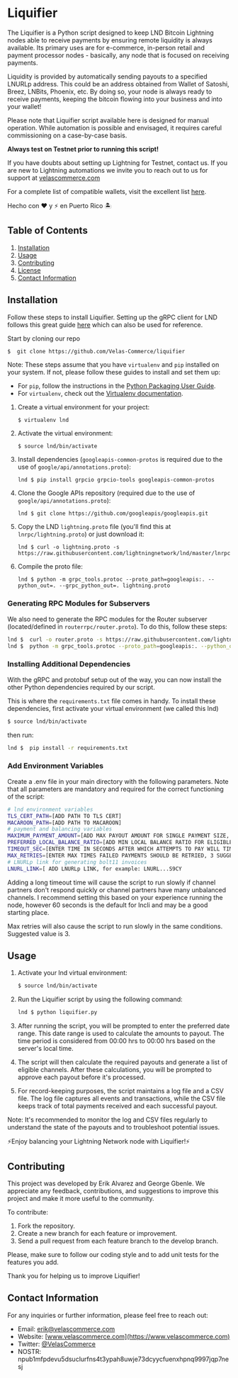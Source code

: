 # Liquifier

The Liquifier is a Python script designed to keep LND Bitcoin Lightning nodes able to receive payments by ensuring remote liquidity is always available. Its primary uses are for e-commerce, in-person retail and payment processor nodes - basically, any node that is focused on receiving payments.

Liquidity is provided by automatically sending payouts to a specified LNURLp address. This could be an address obtained from Wallet of Satoshi, Breez, LNBits, Phoenix, etc. By doing so, your node is always ready to receive payments, keeping the bitcoin flowing into your business and into your wallet!

Please note that Liquifier script available here is designed for manual operation. While automation is possible and envisaged, it requires careful commissioning on a case-by-case basis.

**Always test on Testnet prior to running this script!**  

If you have doubts about setting up Lightning for Testnet, contact us. If you are new to Lightning automations we invite you to reach out to us for support at [velascommerce.com](https://www.velascommerce.com/)

For a complete list of compatible wallets, visit the excellent list [here](https://coincharge.io/en/lnurl-for-lightning-wallets/).

Hecho con ❤️ y ⚡ en Puerto Rico 🏝️

## Table of Contents
1. [Installation](#installation)
2. [Usage](#usage)
3. [Contributing](#contributing)
4. [License](#license)
5. [Contact Information](#contact-information)

## Installation

Follow these steps to install Liquifier.  Setting up the gRPC client for LND follows this great guide [here](https://github.com/lightningnetwork/lnd/blob/master/docs/grpc/python.md#how-to-write-a-python-grpc-client-for-the-lightning-network-daemon) which can also be used for reference.

Start by cloning our repo

```bash
$  git clone https://github.com/Velas-Commerce/liquifier
```

Note: These steps assume that you have `virtualenv` and `pip` installed on your system. If not, please follow these guides to install and set them up:

- For `pip`, follow the instructions in the [Python Packaging User Guide](https://packaging.python.org/tutorials/installing-packages/#ensure-pip-setuptools-and-wheel-are-up-to-date).
- For `virtualenv`, check out the [Virtualenv documentation](https://virtualenv.pypa.io/en/stable/installation.html).


1. Create a virtual environment for your project:

    ```shell
    $ virtualenv lnd
    ```

2. Activate the virtual environment:

    ```shell
    $ source lnd/bin/activate
    ```

3. Install dependencies (`googleapis-common-protos` is required due to the use of `google/api/annotations.proto`):

    ```shell
    lnd $ pip install grpcio grpcio-tools googleapis-common-protos
    ```

4. Clone the Google APIs repository (required due to the use of `google/api/annotations.proto`):

    ```shell
    lnd $ git clone https://github.com/googleapis/googleapis.git
    ```

5. Copy the LND `lightning.proto` file (you'll find this at `lnrpc/lightning.proto`) or just download it:

    ```shell
    lnd $ curl -o lightning.proto -s https://raw.githubusercontent.com/lightningnetwork/lnd/master/lnrpc/lightning.proto
    ```

6. Compile the proto file:

    ```shell
    lnd $ python -m grpc_tools.protoc --proto_path=googleapis:. --python_out=. --grpc_python_out=. lightning.proto
    ```
### Generating RPC Modules for Subservers

We also need to generate the RPC modules for the Router subserver (located/defined in `routerrpc/router.proto`). To do this, follow these steps:

```bash
lnd $  curl -o router.proto -s https://raw.githubusercontent.com/lightningnetwork/lnd/master/lnrpc/routerrpc/router.proto
lnd $  python -m grpc_tools.protoc --proto_path=googleapis:. --python_out=. --grpc_python_out=. router.proto
```

### Installing Additional Dependencies

With the gRPC and protobuf setup out of the way, you can now install the other Python dependencies required by our script. 

This is where the `requirements.txt` file comes in handy. To install these dependencies, first activate your virtual environment (we called this lnd)

```bash 
$ source lnd/bin/activate
```

then run:

```bash
lnd $  pip install -r requirements.txt
```
### Add Environment Variables

Create a .env file in your main directory with the following parameters.  Note that all parameters are mandatory and required for the correct functioning of the script:
```bash
# lnd environment variables
TLS_CERT_PATH=[ADD PATH TO TLS CERT]
MACAROON_PATH=[ADD PATH TO MACAROON]
# payment and balancing variables
MAXIMUM_PAYMENT_AMOUNT=[ADD MAX PAYOUT AMOUNT FOR SINGLE PAYMENT SIZE, 1000000 SATS SUGGESTED]
PREFERRED_LOCAL_BALANCE_RATIO=[ADD MIN LOCAL BALANCE RATIO FOR ELIGIBLE CHANNELS, 0.1 MIN SUGGESTED]
TIMEOUT_SEC=[ENTER TIME IN SECONDS AFTER WHICH ATTEMPTS TO PAY WILL TIMEOUT]
MAX_RETRIES=[ENTER MAX TIMES FAILED PAYMENTS SHOULD BE RETRIED, 3 SUGGESTED]
# LNURLp link for generating bolt11 invoices
LNURL_LINK=[ ADD LNURLp LINK, for example: LNURL...S9CY
```

Adding a long timeout time will cause the script to run slowly if channel partners don't respond quickly or channel partners have many unbalanced channels.  I recommend setting this based on your experience running the node, however 60 seconds is the default for lncli and may be a good starting place.

Max retries will also cause the script to run slowly in the same conditions.  Suggested value is 3.

## Usage
1. Activate your lnd virtual environment:

    ```bash
    $ source lnd/bin/activate
    ```

2. Run the Liquifier script by using the following command:

    ```bash
    lnd $ python liquifier.py
    ```

3. After running the script, you will be prompted to enter the preferred date range. This date range is used to calculate the amounts to payout. The time period is considered from 00:00 hrs to 00:00 hrs based on the server's local time.

4. The script will then calculate the required payouts and generate a list of eligible channels. After these calculations, you will be prompted to approve each payout before it's processed.

5. For record-keeping purposes, the script maintains a log file and a CSV file. The log file captures all events and transactions, while the CSV file keeps track of total payments received and each successful payout.

Note: It's recommended to monitor the log and CSV files regularly to understand the state of the payouts and to troubleshoot potential issues. 

⚡Enjoy balancing your Lightning Network node with Liquifier!⚡

## Contributing

This project was developed by Erik Alvarez and George Gbenle. We appreciate any feedback, contributions, and suggestions to improve this project and make it more useful to the community. 

To contribute:

1. Fork the repository.
2. Create a new branch for each feature or improvement.
3. Send a pull request from each feature branch to the develop branch.

Please, make sure to follow our coding style and to add unit tests for the features you add. 

Thank you for helping us to improve Liquifier!

## Contact Information
For any inquiries or further information, please feel free to reach out:

- Email: [erik@velascommerce.com](mailto:erik@velascommerce.com)
- Website: [www.velascommerce.com](https://www.velascommerce.com)
- Twitter: [@VelasCommerce](https://twitter.com/VelasCommerce)
- NOSTR: npub1mfpdevu5dsuclurfns4t3ypah8uwje73dcyycfuenxhpnq9997jqp7nesj